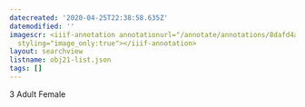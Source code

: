 ```yaml
---
datecreated: '2020-04-25T22:38:58.635Z'
datemodified: ''
imagescr: <iiif-annotation annotationurl="/annotate/annotations/8dafd4a8-8745-11ea-a864-5254008afee6.json"
  styling="image_only:true"></iiif-annotation>
layout: searchview
listname: obj21-list.json
tags: []
---
```

3 Adult Female